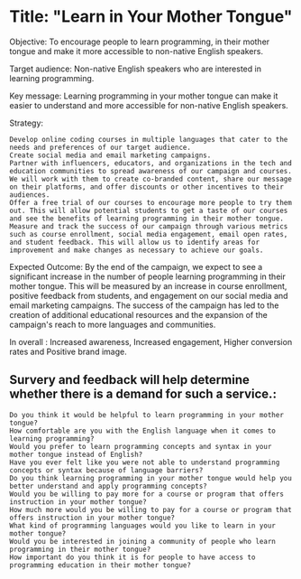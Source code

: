 # Title: "Learn in Your Mother Tongue"

Objective: To encourage people to learn programming, in their mother tongue and make it more accessible to non-native English speakers.

Target audience: Non-native English speakers who are interested in learning programming.

Key message: Learning programming in your mother tongue can make it easier to understand and more accessible for non-native English speakers.

Strategy:

    Develop online coding courses in multiple languages that cater to the needs and preferences of our target audience. 
    Create social media and email marketing campaigns.
    Partner with influencers, educators, and organizations in the tech and education communities to spread awareness of our campaign and courses. We will work with them to create co-branded content, share our message on their platforms, and offer discounts or other incentives to their audiences.
    Offer a free trial of our courses to encourage more people to try them out. This will allow potential students to get a taste of our courses and see the benefits of learning programming in their mother tongue.
    Measure and track the success of our campaign through various metrics such as course enrollment, social media engagement, email open rates, and student feedback. This will allow us to identify areas for improvement and make changes as necessary to achieve our goals.

Expected Outcome: 
By the end of the campaign, we expect to see a significant increase in the number of people learning programming in their mother tongue. 
This will be measured by an increase in course enrollment, positive feedback from students, and engagement on our social media and email marketing campaigns. 
The success of the campaign has led to the creation of additional educational resources and the expansion of the campaign's reach to more languages and communities.

In overall : Increased awareness, Increased engagement, Higher conversion rates and Positive brand image.


## Survery  and feedback will help determine whether there is a demand for such a service.: 
    Do you think it would be helpful to learn programming in your mother tongue?
    How comfortable are you with the English language when it comes to learning programming?
    Would you prefer to learn programming concepts and syntax in your mother tongue instead of English?
    Have you ever felt like you were not able to understand programming concepts or syntax because of language barriers?
    Do you think learning programming in your mother tongue would help you better understand and apply programming concepts?
    Would you be willing to pay more for a course or program that offers instruction in your mother tongue?
    How much more would you be willing to pay for a course or program that offers instruction in your mother tongue?
    What kind of programming languages would you like to learn in your mother tongue?
    Would you be interested in joining a community of people who learn programming in their mother tongue?
    How important do you think it is for people to have access to programming education in their mother tongue?
